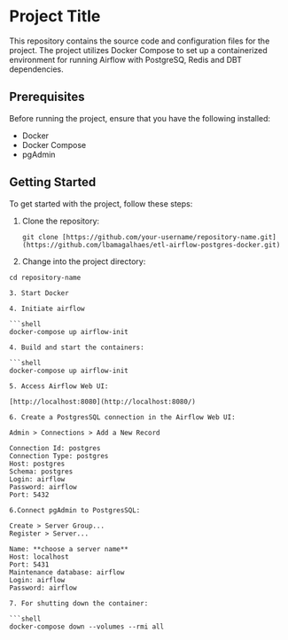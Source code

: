 # Project Title

This repository contains the source code and configuration files for the project.
The project utilizes Docker Compose to set up a containerized environment for running Airflow with PostgreSQ, Redis and DBT dependencies.

## Prerequisites

Before running the project, ensure that you have the following installed:

- Docker
- Docker Compose
- pgAdmin

## Getting Started

To get started with the project, follow these steps:

1. Clone the repository:

   ```shell
   git clone [https://github.com/your-username/repository-name.git](https://github.com/lbamagalhaes/etl-airflow-postgres-docker.git)
   
2. Change into the project directory:

  ```shell
  cd repository-name
  
3. Start Docker
  
4. Initiate airflow

```shell
docker-compose up airflow-init

4. Build and start the containers:

```shell
docker-compose up airflow-init

5. Access Airflow Web UI:

[http://localhost:8080](http://localhost:8080/)

6. Create a PostgresSQL connection in the Airflow Web UI:

Admin > Connections > Add a New Record

Connection Id: postgres
Connection Type: postgres
Host: postgres
Schema: postgres
Login: airflow
Password: airflow
Port: 5432

6.Connect pgAdmin to PostgresSQL:

Create > Server Group...
Register > Server...

Name: **choose a server name**
Host: localhost
Port: 5431
Maintenance database: airflow
Login: airflow
Password: airflow

7. For shutting down the container:

```shell
docker-compose down --volumes --rmi all













